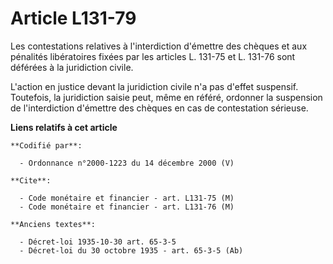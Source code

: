 # Article L131-79

Les contestations relatives à l'interdiction d'émettre des chèques et aux pénalités libératoires fixées par les articles L.
131-75 et L. 131-76 sont déférées à la juridiction civile.

L'action en justice devant la juridiction civile n'a pas d'effet suspensif. Toutefois, la juridiction saisie peut, même en
référé, ordonner la suspension de l'interdiction d'émettre des chèques en cas de contestation sérieuse.

**Liens relatifs à cet article**

	**Codifié par**:

	  - Ordonnance n°2000-1223 du 14 décembre 2000 (V)

	**Cite**:

	  - Code monétaire et financier - art. L131-75 (M)
	  - Code monétaire et financier - art. L131-76 (M)

	**Anciens textes**:

	  - Décret-loi 1935-10-30 art. 65-3-5
	  - Décret-loi du 30 octobre 1935 - art. 65-3-5 (Ab)

